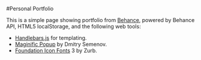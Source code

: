 #Personal Portfolio

This is a simple page showing portfolio from [Behance](http://www.behance.net/), powered by Behance API, HTML5 localStorage, and the following web tools:

* [Handlebars.js](http://handlebarsjs.com/) for templating.
* [Maginific Popup](http://dimsemenov.com/plugins/magnific-popup/) by Dmitry Semenov.  
* [Foundation Icon Fonts](http://zurb.com/playground/foundation-icon-fonts-3) 3 by Zurb.